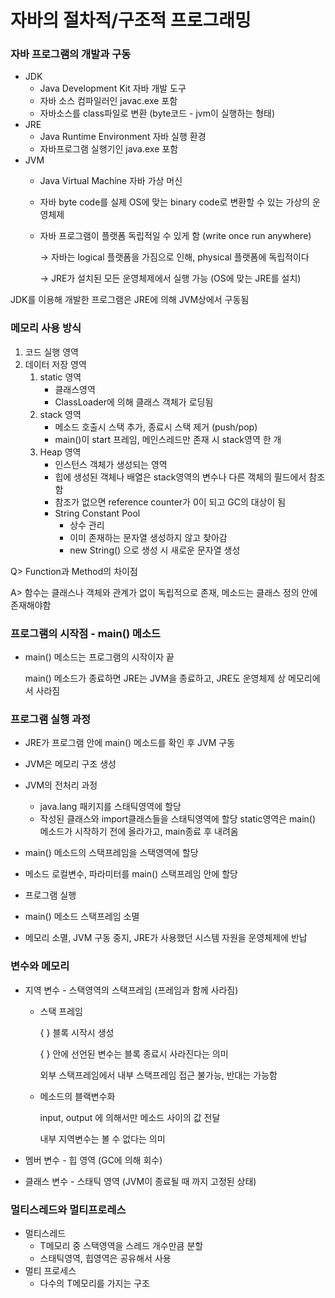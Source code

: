 # 자바의 절차적/구조적 프로그래밍


### 자바 프로그램의 개발과 구동

- JDK
    - Java Development Kit 자바 개발 도구
    - 자바 소스 컴파일러인 javac.exe 포함
    - 자바소스를 class파일로 변환 (byte코드 - jvm이 실행하는 형태)
- JRE
    - Java Runtime Environment 자바 실행 환경
    - 자바프로그램 실행기인 java.exe 포함
- JVM
    - Java Virtual Machine 자바 가상 머신
    - 자바 byte code를 실제 OS에 맞는 binary code로 변환할 수 있는 가상의 운영체제
    - 자바 프로그램이 플랫폼 독립적일 수 있게 함 (write once run anywhere)

        → 자바는 logical 플랫폼을 가짐으로 인해, physical 플랫폼에 독립적이다

        → JRE가 설치된 모든 운영체제에서 실행 가능 (OS에 맞는 JRE를 설치)

JDK를 이용해 개발한 프로그램은 JRE에 의해 JVM상에서 구동됨

### 메모리 사용 방식

1. 코드 실행 영역
2. 데이터 저장 영역
    1. static 영역 
        - 클래스영역
        - ClassLoader에 의해 클래스 객체가 로딩됨
    2. stack 영역 
        - 메소드 호출시 스택 추가, 종료시 스택 제거 (push/pop)
        - main()이 start 프레임, 메인스레드만 존재 시 stack영역 한 개
    3. Heap 영역 
        - 인스턴스 객체가 생성되는 영역
        - 힙에 생성된 객체나 배열은 stack영역의 변수나 다른 객체의 필드에서 참조함
        - 참조가 없으면 reference counter가 0이 되고 GC의 대상이 됨
        - String Constant Pool
            - 상수 관리
            - 이미 존재하는 문자열 생성하지 않고 찾아감
            - new String() 으로 생성 시 새로운 문자열 생성

Q> Function과 Method의 차이점

A> 함수는 클래스나 객체와 관계가 없이 독립적으로 존재, 메소드는 클래스 정의 안에 존재해야함

### 프로그램의 시작점 - main() 메소드

- main() 메소드는 프로그램의 시작이자 끝

    main() 메소드가 종료하면 JRE는 JVM을 종료하고, JRE도 운영체제 상 메모리에서 사라짐

### 프로그램 실행 과정

- JRE가 프로그램 안에 main() 메소드를 확인 후 JVM 구동
- JVM은 메모리 구조 생성
- JVM의 전처리 과정
    - java.lang 패키지를 스태틱영역에 할당
    - 작성된 클래스와 import클래스들을 스태틱영역에 할당
      static영역은 main() 메소드가 시작하기 전에 올라가고, main종료 후 내려옴

- main() 메소드의 스택프레임을 스택영역에 할당
- 메소드 로컬변수, 파라미터를 main() 스택프레임 안에 할당
- 프로그램 실행
- main() 메소드 스택프레임 소멸
- 메모리 소멸, JVM 구동 중지, JRE가 사용했던 시스템 자원을 운영체제에 반납

### 변수와 메모리

- 지역 변수 - 스택영역의 스택프레임 (프레임과 함께 사라짐)
    - 스택 프레임

        { } 블록 시작시 생성

        { } 안에 선언된 변수는 블록 종료시 사라진다는 의미

        외부 스택프레임에서 내부 스택프레임 접근 불가능, 반대는 가능함

    - 메소드의 블랙변수화

        input, output 에 의해서만 메소드 사이의 값 전달

        내부 지역변수는 볼 수 없다는 의미

- 멤버 변수 - 힙 영역 (GC에 의해 회수)
- 클래스 변수 - 스태틱 영역 (JVM이 종료될 때 까지 고정된 상태)

### 멀티스레드와 멀티프로레스

- 멀티스레드
    - T메모리 중 스택영역을 스레드 개수만큼 분할
    - 스태틱영역, 힙영역은 공유해서 사용
- 멀티 프로세스
    - 다수의 T메모리를 가지는 구조
